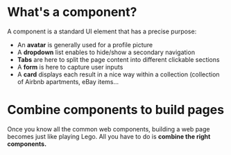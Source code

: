 # What's a component?

A component is a standard UI element that has a precise purpose:

- An **avatar** is generally used for a profile picture
- A **dropdown** list enables to hide/show a secondary navigation
- **Tabs** are here to split the page content into different clickable sections
- A **form** is here to capture user inputs
- A **card** displays each result in a nice way within a collection (collection of Airbnb apartments, eBay items...

# Combine components to build pages

Once you know all the common web components, building a web page becomes just like playing Lego. All you have to do is **combine the right components.**
